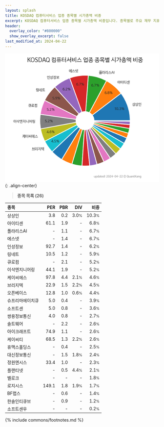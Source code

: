 ```yaml
---
layout: splash
title: KOSDAQ 컴퓨터서비스 업종 종목별 시가총액 비중
excerpt: KOSDAQ 컴퓨터서비스 업종 종목별 시가총액 비중입니다. 종목별로 주요 재무 지표를 함께 표시합니다.
header:
  overlay_color: "#800000"
  show_overlay_excerpt: false
last_modified_at: 2024-04-22
---
```



![KOSDAQ 컴퓨터서비스 업종 종목별 시가총액 비중](/stats/sector/images/kosdaq_업종_컴퓨터서비스_종목.png){: .align-center}


> **종목 목록 (26)**<a id="list"></a>

| **종목** | **PER** | **PBR** | **DIV** | **비중** |
| :------- | ------: | ------: | ------: | -------: |
| 상상인 | 3.8 | 0.2 | 3.0<small>%</small> | 10.3<small>%</small> |
| 아이티센 | 61.1 | 1.9 | - | 6.8<small>%</small> |
| 폴라리스AI | - | 1.1 | - | 6.7<small>%</small> |
| 에스넷 | - | 1.4 | - | 6.7<small>%</small> |
| 인성정보 | 92.7 | 1.4 | - | 6.2<small>%</small> |
| 링네트 | 10.5 | 1.2 | - | 5.9<small>%</small> |
| 큐로컴 | - | 2.1 | - | 5.2<small>%</small> |
| 이삭엔지니어링 | 44.1 | 1.9 | - | 5.2<small>%</small> |
| 케이씨에스 | 97.8 | 4.4 | 2.1<small>%</small> | 4.6<small>%</small> |
| 브리지텍 | 22.9 | 1.5 | 2.2<small>%</small> | 4.5<small>%</small> |
| 오픈베이스 | 12.8 | 1.0 | 0.6<small>%</small> | 4.4<small>%</small> |
| 슈프리마에이치큐 | 5.0 | 0.4 | - | 3.9<small>%</small> |
| 소프트센 | 5.0 | 0.8 | - | 3.6<small>%</small> |
| 쌍용정보통신 | 4.0 | 0.8 | - | 2.7<small>%</small> |
| 솔트웨어 | - | 2.2 | - | 2.6<small>%</small> |
| 아이크래프트 | 74.9 | 1.1 | - | 2.6<small>%</small> |
| 케이씨티 | 68.5 | 1.3 | 2.2<small>%</small> | 2.6<small>%</small> |
| 휴맥스홀딩스 | - | 0.4 | - | 2.5<small>%</small> |
| 대신정보통신 | - | 1.5 | 1.8<small>%</small> | 2.4<small>%</small> |
| 정원엔시스 | 33.4 | 1.0 | - | 2.3<small>%</small> |
| 플랜티넷 | - | 0.5 | 4.4<small>%</small> | 2.1<small>%</small> |
| 벨로크 | - | - | - | 1.8<small>%</small> |
| 로지시스 | 149.1 | 1.8 | 1.9<small>%</small> | 1.7<small>%</small> |
| BF랩스 | - | 0.6 | - | 1.4<small>%</small> |
| 한솔인티큐브 | - | 0.9 | - | 1.2<small>%</small> |
| 소프트센우 | - | - | - | 0.2<small>%</small> |

{% include commons/footnotes.md %}